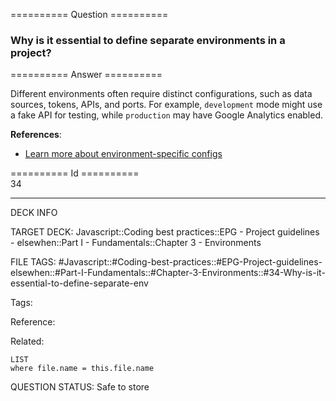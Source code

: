 ========== Question ==========  

### Why is it essential to define separate environments in a project?  

========== Answer ==========  

Different environments often require distinct configurations, such as data sources, tokens, APIs, and ports. For example, `development` mode might use a fake API for testing, while `production` may have Google Analytics enabled.

**References**:

-   [Learn more about environment-specific configs](https://stackoverflow.com/questions/8332333/node-js-setting-up-environment-specific-configs-to-be-used-with-everyauth)

========== Id ==========  
34

---

DECK INFO

TARGET DECK: Javascript::Coding best practices::EPG - Project guidelines - elsewhen::Part I - Fundamentals::Chapter 3 - Environments

FILE TAGS: #Javascript::#Coding-best-practices::#EPG-Project-guidelines-elsewhen::#Part-I-Fundamentals::#Chapter-3-Environments::#34-Why-is-it-essential-to-define-separate-env

Tags:

Reference:

Related:

```dataview
LIST
where file.name = this.file.name
```

QUESTION STATUS: Safe to store
